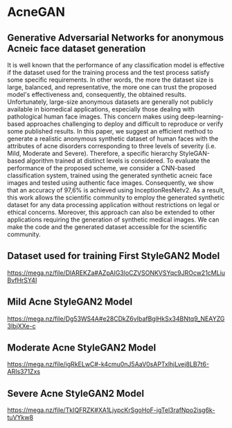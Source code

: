 # AcneGAN
## Generative Adversarial Networks for anonymous Acneic face dataset generation

It is well known that the performance of any classification model is effective if the dataset used for the training process and the test process satisfy some specific requirements. In other words, the more the dataset size is large, balanced, and representative, the more one can trust the proposed model's effectiveness and, consequently, the obtained results. Unfortunately, large-size anonymous datasets are generally not publicly available in biomedical applications, especially those dealing with pathological human face images. This concern makes using deep-learning-based approaches challenging to deploy and difficult to reproduce or verify some published results. In this paper, we suggest an efficient method to generate a realistic anonymous synthetic dataset of human faces with the attributes of acne disorders corresponding to three levels of severity (i.e. Mild, Moderate and Severe). Therefore, a specific hierarchy StyleGAN-based algorithm trained at distinct levels is considered. To evaluate the performance of the proposed scheme, we consider a CNN-based classification system, trained using the generated synthetic acneic face images and tested using authentic face images. Consequently, we show that an accuracy of 97,6\% is achieved using InceptionResNetv2.
As a result, this work allows the scientific community to employ the generated synthetic dataset for any data processing application without restrictions on legal or ethical concerns. Moreover, this approach can also be extended to other applications requiring the generation of synthetic medical images. We can make the code and the generated dataset accessible for the scientific community.



## Dataset used for training First StyleGAN2 Model
https://mega.nz/file/DlAREKZa#AZpAIG3loCZVSONKVSYqc9JROcw21cMLiuBvfHrSY4I

## Mild Acne StyleGAN2 Model
https://mega.nz/file/Dg53WS4A#e28CDkZ6vIbafBglHkSx34BNtq9_NEAYZG3IbjXXe-c

## Moderate Acne StyleGAN2 Model
https://mega.nz/file/igRkELwC#-k4cmu0nJ5AaV0sAPTxlhjLvej8LB7t6-ARIs371Zxs

## Severe Acne StyleGAN2 Model
https://mega.nz/file/TkIQFRZK#XA1LjypcKrSgoHoF-igTel3rafNpo2isg6k-tuVYkw8

